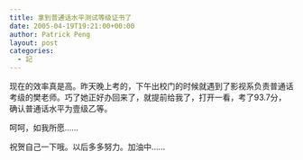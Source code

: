 ```yaml
---
title: 拿到普通话水平测试等级证书了
date: 2005-04-19T19:21:00+00:00
author: Patrick Peng
layout: post
categories:
  - 記
---
```

现在的效率真是高。昨天晚上考的，下午出校门的时候就遇到了影视系负责普通话考级的樊老师。巧了她正好办回来了，就提前给我了，打开一看，考了93.7分，确认普通话水平为壹级乙等。

呵呵，如我所愿……

祝贺自己一下哦。以后多多努力。加油中……
